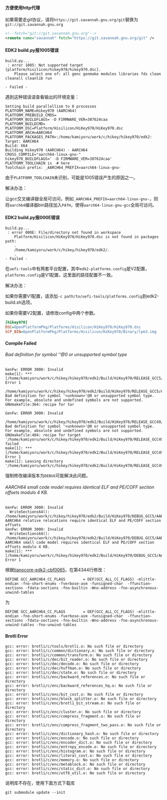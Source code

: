 

#### 方便使用http代理

如果需要走git协议，请将`https://git.savannah.gnu.org/git`替换为`git://git.savannah.gnu.org`

```xml
<!--fetch="git://git.savannah.gnu.org"-->
<remote name="savannah" fetch="https://git.savannah.gnu.org/git" />
```

#### EDK2 build.py报1005错误

```plain
build.py...
 : error 1005: Not supported target [platform/hisilicon/hikey970/hikey970.dsc].
	Please select one of: all genc genmake modules libraries fds clean cleanall cleanlib run

- Failed -
```

遇到这种错误请查看输出的环境变量：

```plain
Setting build parallellism to 8 processes
PLATFORM_NAME=Hikey970 (AARCH64)
PLATFORM_PREBUILD_CMDS=
PLATFORM_BUILDFLAGS= -D FIRMWARE_VER=307624caa
PLATFORM_BUILDCMD=
PLATFORM_DSC=Platform/Hisilicon/HiKey970/HiKey970.dsc
PLATFORM_ARCH=AARCH64
PLATFORM_PACKAGES_PATH=:/home/kamiyoru/work/c/hikey/hikey970/edk2:
Target: AARCH64
Build: X64
Building Hikey970 (AARCH64) - AARCH64
CROSS_COMPILE="aarch64-linux-gnu-"
hikey970_BUILDFLAGS=' -D FIRMWARE_VER=307624caa'
PLATFORM_TOOLCHAIN is  # here
Toolchain prefix: _AARCH64_PREFIX=aarch64-linux-gnu-
```

由于`PLATFORM_TOOLCHAIN`未识别，可能是1005错误产生的原因之一。

解决办法：

让gcc交叉编译器全局可访问，例如`_AARCH64_PREFIX=aarch64-linux-gnu-`，则将`aarch64`编译器bin路径加入`PATH`，使得`aarch64-linux-gnu-gcc`全局可访问。

#### EDK2 build.py报000E错误

```
build.py...
 : error 000E: File/directory not found in workspace
	Platform/Hisilicon/HiKey970/HiKey970.dsc is not found in packages path:
	.
	/home/kamiyoru/work/c/hikey/hikey970/edk2/.
	.
- Failed -
```

在`uefi-tools`中有两套平台配置，其中`edk2-platforms.config`是V2配置，`platforms.config`是V1配置，这里面的路径配置不一致。

解决办法：

如果你需要V1配置，请添加`-c path/to/uefi-tools/platforms.config`到edk2-build.sh选项。

如果你需要V2配置，请修改config中两个参数。

```ini
[hikey970]
DSC=OpenPlatformPkg/Platforms/Hisilicon/HiKey970/HiKey970.dsc
SCP_BIN=OpenPlatformPkg/Platforms/Hisilicon/HiKey970/Binary/lpm3.img
```

#### Compile Failed

###### Bad definition for symbol '<unknown>'@0 or unsupported symbol type

```
GenFw: ERROR 3000: Invalid
make[1]: *** [/home/kamiyoru/work/c/hikey/hikey970/edk2/Build/HiKey970/RELEASE_GCC5/AARCH64/MdeModulePkg/Core/RuntimeDxe/RuntimeDxe/DEBUG/RuntimeDxe.efi] Error 1
  /home/kamiyoru/work/c/hikey/hikey970/edk2/Build/HiKey970/RELEASE_GCC5/AARCH64/MdeModulePkg/Core/RuntimeDxe/RuntimeDxe/DEBUG/RuntimeDxe.dll: Bad definition for symbol '<unknown>'@0 or unsupported symbol type.  For example, absolute and undefined symbols are not supported.
GNUmakefile:364: recipe for tar

GenFw: ERROR 3000: Invalid
  /home/kamiyoru/work/c/hikey/hikey970/edk2/Build/HiKey970/RELEASE_GCC49/AARCH64/ArmPlatformPkg/PrePi/PeiUniCore/DEBUG/ArmPlatformPrePiUniCore.dll: Bad definition for symbol '<unknown>'@0 or unsupported symbol type.  For example, absolute and undefined symbols are not supported.
GNUmakefile:404: recipe for target '/home/kamiyoru/work/c/hikey/hikey970/edk2/Build/HiKey970/RELEASE_GCC49/AARCH64/ArmPlatformPkg/PrePi/PeiUniCore/DEBUG/ArmPlatformPrePiUniCore.efi' failed
make[1]: *** [/home/kamiyoru/work/c/hikey/hikey970/edk2/Build/HiKey970/RELEASE_GCC49/AARCH64/ArmPlatformPkg/PrePi/PeiUniCore/DEBUG/ArmPlatformPrePiUniCore.efi] Error 1
make[1]: Leaving directory '/home/kamiyoru/work/c/hikey/hikey970/edk2/Build/HiKey970/RELEASE_GCC49/AARCH64/ArmPlatformPkg/PrePi/PeiUniCore'
```

强制修改编译版本为`DEBUG`可能解决此问题。

###### AARCH64 small code model requires identical ELF and PE/COFF section offsets modulo 4 KB. 

```
GenFw: ERROR 3000: Invalid
  WriteSections64(): /home/kamiyoru/work/c/hikey/hikey970/edk2/Build/HiKey970/DEBUG_GCC5/AARCH64/ArmPlatformPkg/PrePi/PeiUniCore/DEBUG/ArmPlatformPrePiUniCore.dll AARCH64 relative relocations require identical ELF and PE/COFF section offsets
GenFw: ERROR 3000: Invalid
  WriteSections64(): /home/kamiyoru/work/c/hikey/hikey970/edk2/Build/HiKey970/DEBUG_GCC5/AARCH64/ArmPlatformPkg/PrePi/PeiUniCore/DEBUG/ArmPlatformPrePiUniCore.dll AARCH64 small code model requires identical ELF and PE/COFF section offsets modulo 4 KB.
make[1]: *** [/home/kamiyoru/work/c/hikey/hikey970/edk2/Build/HiKey970/DEBUG_GCC5/AARCH64/ArmPlatformPkg/PrePi/PeiUniCore/DEBUG/ArmPlatformPrePiUniCore.efi] Error 1
```


根据[tianocore-edk2-cbf0065](https://github.com/tianocore/edk2/commit/cbf00651eda6818ca3c76115b8a18e3f6b23eef4)，在第4344行修改：

```
DEFINE GCC_AARCH64_CC_FLAGS        = DEF(GCC_ALL_CC_FLAGS) -mlittle-endian -fno-short-enums -fverbose-asm -funsigned-char  -ffunction-sections -fdata-sections -fno-builtin -Wno-address -fno-asynchronous-unwind-tables
```

为

```
DEFINE GCC_AARCH64_CC_FLAGS        = DEF(GCC_ALL_CC_FLAGS) -mlittle-endian -fno-short-enums -fverbose-asm -funsigned-char  -ffunction-sections -fdata-sections -fno-builtin -Wno-address -fno-asynchronous-unwind-tables -fno-unwind-tables
```

#### Brotli Error

```
gcc: error: brotli/c/tools/brotli.o: No such file or directory
gcc: error: brotli/c/common/dictionary.o: No such file or directory
gcc: error: brotli/c/common/transform.o: No such file or directory
gcc: error: brotli/c/dec/bit_reader.o: No such file or directory
gcc: error: brotli/c/dec/decode.o: No such file or directory
gcc: error: brotli/c/dec/huffman.o: No such file or directory
gcc: error: brotli/c/dec/state.o: No such file or directory
gcc: error: brotli/c/enc/backward_references.o: No such file or directory
gcc: error: brotli/c/enc/backward_references_hq.o: No such file or directory
gcc: error: brotli/c/enc/bit_cost.o: No such file or directory
gcc: error: brotli/c/enc/block_splitter.o: No such file or directory
gcc: error: brotli/c/enc/brotli_bit_stream.o: No such file or directory
gcc: error: brotli/c/enc/cluster.o: No such file or directory
gcc: error: brotli/c/enc/compress_fragment.o: No such file or directory
gcc: error: brotli/c/enc/compress_fragment_two_pass.o: No such file or directory
gcc: error: brotli/c/enc/dictionary_hash.o: No such file or directory
gcc: error: brotli/c/enc/encode.o: No such file or directory
gcc: error: brotli/c/enc/encoder_dict.o: No such file or directory
gcc: error: brotli/c/enc/entropy_encode.o: No such file or directory
gcc: error: brotli/c/enc/histogram.o: No such file or directory
gcc: error: brotli/c/enc/literal_cost.o: No such file or directory
gcc: error: brotli/c/enc/memory.o: No such file or directory
gcc: error: brotli/c/enc/metablock.o: No such file or directory
gcc: error: brotli/c/enc/static_dict.o: No such file or directory
gcc: error: brotli/c/enc/utf8_util.o: No such file or directory
```

说明库不存在，使用下面方式下载库

```
git submodule update --init
```
